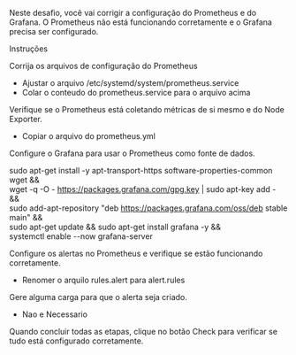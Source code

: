 Neste desafio, você vai corrigir a configuração do Prometheus e do Grafana. O Prometheus não está funcionando corretamente e o Grafana precisa ser configurado.

Instruções

Corrija os arquivos de configuração do Prometheus
- Ajustar o arquivo /etc/systemd/system/prometheus.service
- Colar o conteudo do prometheus.service para o arquivo acima


Verifique se o Prometheus está coletando métricas de si mesmo e do Node Exporter.
- Copiar o arquivo do prometheus.yml

Configure o Grafana para usar o Prometheus como fonte de dados.

sudo apt-get install -y apt-transport-https software-properties-common wget && \
wget -q -O - https://packages.grafana.com/gpg.key | sudo apt-key add - && \
sudo add-apt-repository "deb https://packages.grafana.com/oss/deb stable main" && \
sudo apt-get update && sudo apt-get install grafana -y && \
systemctl enable --now grafana-server


Configure os alertas no Prometheus e verifique se estão funcionando corretamente.
- Renomer o arquilo rules.alert para alert.rules

Gere alguma carga para que o alerta seja criado.
- Nao e Necessario

Quando concluir todas as etapas, clique no botão Check para verificar se tudo está configurado corretamente.